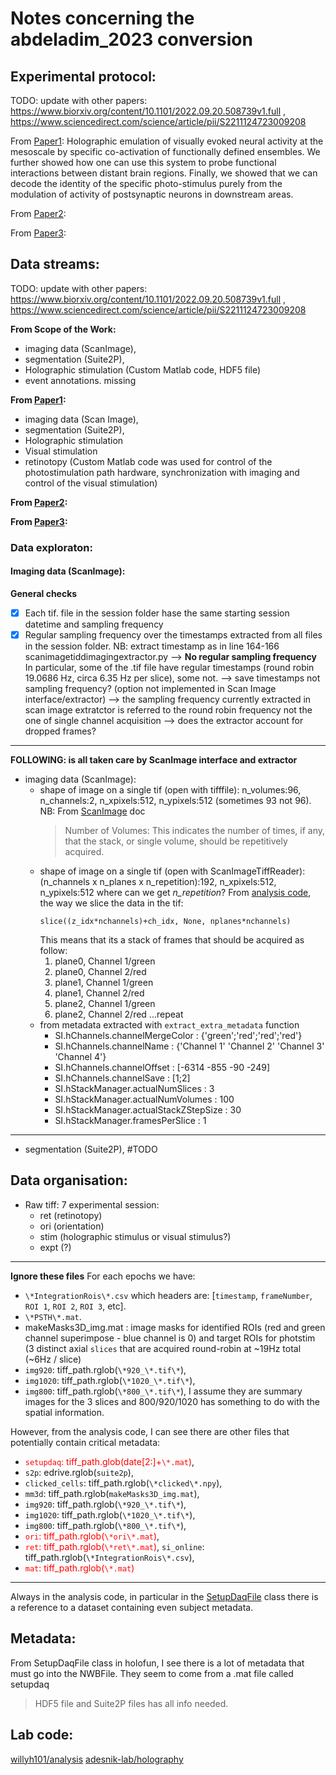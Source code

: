 # Notes concerning the abdeladim_2023 conversion

## Experimental protocol:
TODO: update with other papers: 
https://www.biorxiv.org/content/10.1101/2022.09.20.508739v1.full ,
https://www.sciencedirect.com/science/article/pii/S2211124723009208

From [Paper1](https://www.biorxiv.org/content/10.1101/2023.03.02.530875v2.full): Holographic emulation of visually evoked neural activity at the mesoscale by specific co-activation of functionally defined ensembles. We further showed how one can use this system to probe functional interactions between distant brain regions. Finally, we showed that we can decode the identity of the specific photo-stimulus purely from the modulation of activity of postsynaptic neurons in downstream areas.

From [Paper2](https://www.biorxiv.org/content/10.1101/2022.09.20.508739v1.full):

From [Paper3](https://www.sciencedirect.com/science/article/pii/S2211124723009208):

## Data streams:

TODO: update with other papers: 
https://www.biorxiv.org/content/10.1101/2022.09.20.508739v1.full ,
https://www.sciencedirect.com/science/article/pii/S2211124723009208

**From Scope of the Work:**
- imaging data (ScanImage),
- segmentation (Suite2P), 
- Holographic stimulation (Custom Matlab code, HDF5 file)
- event annotations. missing

**From [Paper1](https://www.biorxiv.org/content/10.1101/2023.03.02.530875v2.full):**
- imaging data (Scan Image),
- segmentation (Suite2P), 
- Holographic stimulation 
- Visual stimulation
- retinotopy
(Custom Matlab code was used for control of the photostimulation path hardware, synchronization with imaging and control of the visual stimulation)

**From [Paper2](https://www.biorxiv.org/content/10.1101/2022.09.20.508739v1.full):**

**From [Paper3](https://www.sciencedirect.com/science/article/pii/S2211124723009208):**

### Data exploraton:
#### Imaging data (ScanImage):

**General checks**

-[x] Each tif. file in the session folder hase the same starting session datetime and sampling frequency
-[x] Regular sampling frequency over the timestamps extracted from all files in the session folder. NB: extract timestamp as in line 164-166 scanimagetiddimagingextractor.py --> **No regular sampling frequency** 
In particular, some of the .tif file have regular timestamps (round robin 19.0686 Hz, circa 6.35 Hz per slice), some not.
--> save timestamps not sampling frequency? (option not implemented in Scan Image interface/extractor)
--> the sampling frequency currently extracted in scan image extratctor is referred to the round robin frequency not the one of single channel acquisition
--> does the extractor account for dropped frames? 
-------------------------------------
**FOLLOWING: is all taken care by ScanImage interface and extractor**
- imaging data (ScanImage): 
    - shape of image on a single tif (open with tifffile): n_volumes:96, n_channels:2, n_xpixels:512, n_ypixels:512 (sometimes 93 not 96). 
    NB: From [ScanImage](https://docs.scanimage.org/Concepts/Volume+Imaging.html?highlight=frames+per+volume) doc
        >Number of Volumes: This indicates the number of times, if any, that the  stack, or single volume, should be repetitively acquired.
    - shape of image on a single tif (open with ScanImageTiffReader): (n_channels x n_planes x n_repetition):192, n_xpixels:512, n_ypixels:512
    where can we get *n_repetition*?
        From [analysis code](https://github.com/willyh101/analysis/blob/5bd562ca531a6cc9ce9a57ed76229d89a8fcb82d/holofun/si_tiff.py#L157C1-L170C68), the way we slice the data in the tif: 
        ```
        slice((z_idx*nchannels)+ch_idx, None, nplanes*nchannels) 
        ```
        This means that its a stack of frames that should be acquired as follow:
        1. plane0, Channel 1/green
        2. plane0, Channel 2/red
        3. plane1, Channel 1/green
        4. plane1, Channel 2/red
        5. plane2, Channel 1/green
        6. plane2, Channel 2/red 
        ...repeat       
    - from metadata extracted with `extract_extra_metadata` function 
        - SI.hChannels.channelMergeColor : {'green';'red';'red';'red'}
        - SI.hChannels.channelName : {'Channel 1' 'Channel 2' 'Channel 3' 'Channel 4'}
        - SI.hChannels.channelOffset : [-6314 -855 -90 -249]
        - SI.hChannels.channelSave : [1;2]
        - SI.hStackManager.actualNumSlices : 3
        - SI.hStackManager.actualNumVolumes : 100
        - SI.hStackManager.actualStackZStepSize : 30
        - SI.hStackManager.framesPerSlice : 1
---------------------------


- segmentation (Suite2P), #TODO
## Data organisation: 
- Raw tiff: 7 experimental session:
    - ret (retinotopy)
    - ori (orientation)
    - stim (holographic stimulus or visual stimulus?)
    - expt (?)
--------------------
**Ignore these files**
For each epochs we have:
- `\*IntegrationRois\*.csv` which headers are: [`timestamp`, `frameNumber`, `ROI 1`, `ROI 2`, `ROI 3`, etc]. 
- `\*PSTH\*.mat`.
- makeMasks3D_img.mat : image masks for identified ROIs (red and green channel superimpose - blue channel is 0) and target ROIs for photstim (3 distinct axial `slices` that are acquired round-robin at ~19Hz total (~6Hz / slice)
- `img920`: tiff_path.rglob(`\*920_\*.tif\*`),
- `img1020`: tiff_path.rglob(`\*1020_\*.tif\*`),
- `img800`: tiff_path.rglob(`\*800_\*.tif\*`),
I assume they are summary images for the 3 slices and 800/920/1020 has something to do with the spatial information.

However, from the analysis code, I can see there are other files that potentially contain critical metadata:
- <span style="color: red;">`setupdaq`: tiff_path.glob(date[2:]+`\*.mat`)</span>,
- `s2p`: edrive.rglob(`suite2p`),
- `clicked_cells`: tiff_path.rglob(`\*clicked\*.npy`),
- `mm3d`: tiff_path.rglob(`makeMasks3D_img.mat`),
- `img920`: tiff_path.rglob(`\*920_\*.tif\*`),
- `img1020`: tiff_path.rglob(`\*1020_\*.tif\*`),
- `img800`: tiff_path.rglob(`\*800_\*.tif\*`),
- <span style="color: red;">`ori`: tiff_path.rglob(`\*ori\*.mat`)</span>,
- <span style="color: red;">`ret`: tiff_path.rglob(`\*ret\*.mat`)</span>,
`si_online`: tiff_path.rglob(`\*IntegrationRois\*.csv`),
- <span style="color: red;">`mat`: tiff_path.rglob(`\*.mat`)</span>
--------------------

Always in the analysis code, in particular in the [SetupDaqFile](https://github.com/willyh101/analysis/blob/5bd562ca531a6cc9ce9a57ed76229d89a8fcb82d/holofun/daq.py#L11C1-L58C59) class there is a reference to a dataset containing even subject metadata. 
## Metadata:
From SetupDaqFile class in holofun, I see there is a lot of metadata that must go into the NWBFile. They seem to come from a .mat file called setupdaq
> HDF5 file and Suite2P files has all info needed.  
## Lab code:
[willyh101/analysis](https://github.com/willyh101/analysis/tree/5bd562ca531a6cc9ce9a57ed76229d89a8fcb82d)
[adesnik-lab/holography](https://github.com/adesnik-lab/holography/tree/main)

